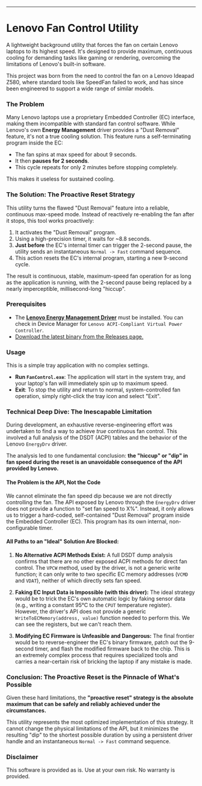 ---

# Lenovo Fan Control Utility

A lightweight background utility that forces the fan on certain Lenovo laptops to its highest speed. It's designed to provide maximum, continuous cooling for demanding tasks like gaming or rendering, overcoming the limitations of Lenovo's built-in software.

This project was born from the need to control the fan on a Lenovo Ideapad Z580, where standard tools like SpeedFan failed to work, and has since been engineered to support a wide range of similar models.

### The Problem

Many Lenovo laptops use a proprietary Embedded Controller (EC) interface, making them incompatible with standard fan control software. While Lenovo's own **Energy Management** driver provides a "Dust Removal" feature, it's not a true cooling solution. This feature runs a self-terminating program inside the EC:
-   The fan spins at max speed for about 9 seconds.
-   It then **pauses for 2 seconds**.
-   This cycle repeats for only 2 minutes before stopping completely.

This makes it useless for sustained cooling.

### The Solution: The Proactive Reset Strategy

This utility turns the flawed "Dust Removal" feature into a reliable, continuous max-speed mode. Instead of reactively re-enabling the fan after it stops, this tool works proactively:

1.  It activates the "Dust Removal" program.
2.  Using a high-precision timer, it waits for ~8.8 seconds.
3.  **Just before** the EC's internal timer can trigger the 2-second pause, the utility sends an instantaneous `Normal -> Fast` command sequence.
4.  This action resets the EC's internal program, starting a new 9-second cycle.

The result is continuous, stable, maximum-speed fan operation for as long as the application is running, with the 2-second pause being replaced by a nearly imperceptible, millisecond-long "hiccup".

### Prerequisites
*   The **[Lenovo Energy Management Driver](http://driverdl.lenovo.com.cn/lenovo/DriverFilesUploadFloder/36484/WIN8_EM.exe)** must be installed. You can check in Device Manager for `Lenovo ACPI-Compliant Virtual Power Controller`.
*   [Download the latest binary from the Releases page.](/releases)

### Usage

This is a simple tray application with no complex settings.
-   **Run `FanControl.exe`**: The application will start in the system tray, and your laptop's fan will immediately spin up to maximum speed.
-   **Exit**: To stop the utility and return to normal, system-controlled fan operation, simply right-click the tray icon and select "Exit".

### Technical Deep Dive: The Inescapable Limitation

During development, an exhaustive reverse-engineering effort was undertaken to find a way to achieve *true* continuous fan control. This involved a full analysis of the DSDT (ACPI) tables and the behavior of the Lenovo `EnergyDrv` driver.

The analysis led to one fundamental conclusion: **the "hiccup" or "dip" in fan speed during the reset is an unavoidable consequence of the API provided by Lenovo.**

#### The Problem is the API, Not the Code

We cannot eliminate the fan speed dip because we are not directly controlling the fan. The API exposed by Lenovo through the `EnergyDrv` driver does not provide a function to "set fan speed to X%". Instead, it only allows us to trigger a hard-coded, self-contained "Dust Removal" program inside the Embedded Controller (EC). This program has its own internal, non-configurable timer.

#### All Paths to an "Ideal" Solution Are Blocked:

1.  **No Alternative ACPI Methods Exist:** A full DSDT dump analysis confirms that there are no other exposed ACPI methods for direct fan control. The `VPCW` method, used by the driver, is not a generic write function; it can only write to two specific EC memory addresses (`VCMD` and `VDAT`), neither of which directly sets fan speed.

2.  **Faking EC Input Data is Impossible (with this driver):** The ideal strategy would be to trick the EC's own automatic logic by faking sensor data (e.g., writing a constant 95°C to the `CPUT` temperature register). However, the driver's API does not provide a generic `WriteToECMemory(address, value)` function needed to perform this. We can see the registers, but we can't reach them.

3.  **Modifying EC Firmware is Unfeasible and Dangerous:** The final frontier would be to reverse-engineer the EC's binary firmware, patch out the 9-second timer, and flash the modified firmware back to the chip. This is an extremely complex process that requires specialized tools and carries a near-certain risk of bricking the laptop if any mistake is made.

### Conclusion: The Proactive Reset is the Pinnacle of What's Possible

Given these hard limitations, the **"proactive reset" strategy is the absolute maximum that can be safely and reliably achieved under the circumstances.**

This utility represents the most optimized implementation of this strategy. It cannot change the physical limitations of the API, but it minimizes the resulting "dip" to the shortest possible duration by using a persistent driver handle and an instantaneous `Normal -> Fast` command sequence.

### Disclaimer

This software is provided as is. Use at your own risk. No warranty is provided.
